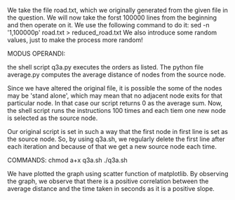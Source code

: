 We take the file road.txt, which we originally generated from the given file in the question.
We will now take the forst 100000 lines from the beginning and then operate on it.
We use the following command to do it:
sed -n '1,100000p' road.txt > reduced_road.txt
We also introduce some random values, just to make the process more random!

MODUS OPERANDI:

the shell script q3a.py executes the orders as listed.
The python file average.py computes the average distance of nodes from the source node.

Since we have altered the original file, it is possible the some of the nodes may be 'stand alone', which may mean that no adjacent node exits for
that particular node. In that case our script returns 0 as the average sum.
Now, the shell script runs the instructions 100 times  and each tiem one new node is selected as the source node.

Our original script is set in such a way that the first node in first line is set as the source node.
So, by using q3a.sh, we regularly delete the first line after each iteration and because of that we get a new source node each time.

COMMANDS:
chmod a+x q3a.sh
./q3a.sh

We have plotted the graph using scatter function of matplotlib.
By observing the graph, we observe that there is a positive correlation between the average distance and the time taken in seconds as it is a positive slope.




